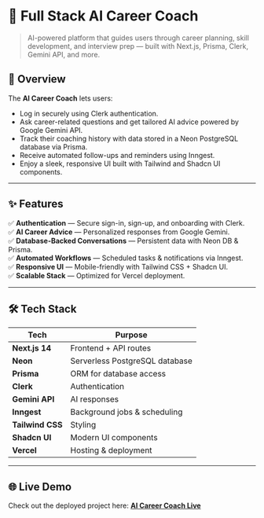 # 💼 Full Stack AI Career Coach
> AI-powered platform that guides users through career planning, skill development, and interview prep — built with Next.js, Prisma, Clerk, Gemini API, and more.  

## 🚀 Overview
The **AI Career Coach** lets users:
- Log in securely using Clerk authentication.  
- Ask career-related questions and get tailored AI advice powered by Google Gemini API.  
- Track their coaching history with data stored in a Neon PostgreSQL database via Prisma.  
- Receive automated follow-ups and reminders using Inngest.  
- Enjoy a sleek, responsive UI built with Tailwind and Shadcn UI components.  

---

## ✨ Features
✅ **Authentication** — Secure sign-in, sign-up, and onboarding with Clerk.  
✅ **AI Career Advice** — Personalized responses from Google Gemini.  
✅ **Database-Backed Conversations** — Persistent data with Neon DB & Prisma.  
✅ **Automated Workflows** — Scheduled tasks & notifications via Inngest.  
✅ **Responsive UI** — Mobile-friendly with Tailwind CSS + Shadcn UI.  
✅ **Scalable Stack** — Optimized for Vercel deployment.  

---

## 🛠 Tech Stack
| Tech        | Purpose |
|-------------|---------|
| **Next.js 14** | Frontend + API routes |
| **Neon** | Serverless PostgreSQL database |
| **Prisma** | ORM for database access |
| **Clerk** | Authentication |
| **Gemini API** | AI responses |
| **Inngest** | Background jobs & scheduling |
| **Tailwind CSS** | Styling |
| **Shadcn UI** | Modern UI components |
| **Vercel** | Hosting & deployment |

---

## 🌐 Live Demo
Check out the deployed project here: **[AI Career Coach Live](https://al-career-coach.vercel.app/)**  
